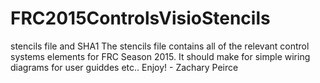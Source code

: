 # FRC2015ControlsVisioStencils
stencils file and SHA1
The stencils file contains all of the relevant control systems elements for FRC Season 2015. 
It should make for simple wiring diagrams for user guiddes etc.. Enjoy! - Zachary Peirce
